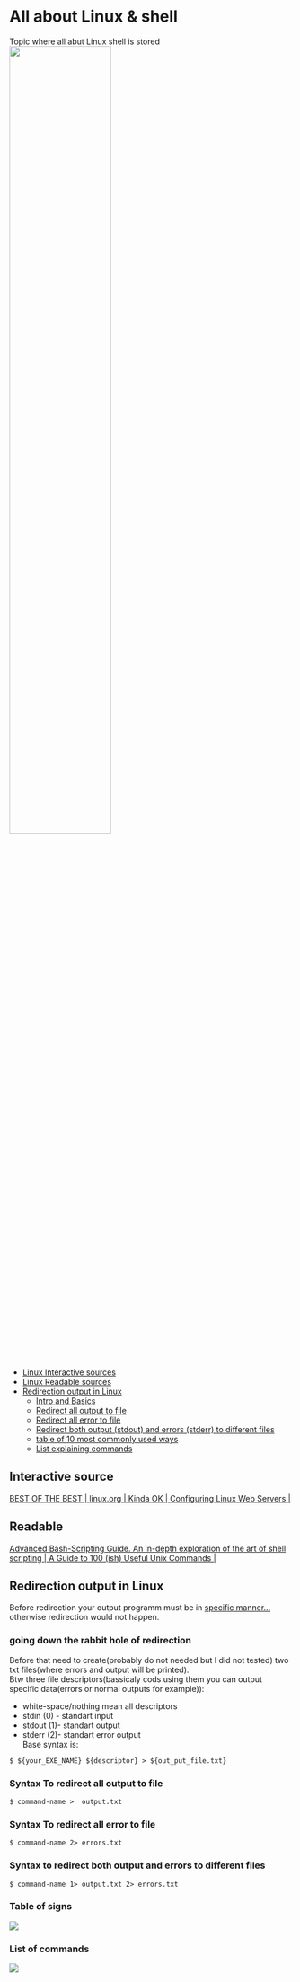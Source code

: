 
# All about Linux & shell
Topic where all abut Linux shell  is stored  
<img src="https://imgur.com/ej7mp6Y.png" width="60%"></img>   
- [Linux Interactive sources](#interactive-source)  
- [Linux Readable sources](#readable)  
- [Redirection output in Linux](#redirection-output-in-linux)
  - [Intro and Basics](#going-down-the-rabbit-hole-of-redirection)
  - [Redirect all output to file](#syntax-to-redirect-all-output-to-file)
  - [Redirect all error to file](#syntax-to-redirect-all-error-to-file)
  - [Redirect both output (stdout) and errors (stderr) to different files](#syntax-to-redirect-both-output-and-errors-to-different-files)
  - [table of 10 most commonly used ways](#table-of-signs)
  - [List explaining commands](#list-of-commands)
## Interactive source  
[BEST OF THE BEST | ](https://linuxsurvival.com/linux-tutorial-introduction/)[linux.org | ](http://linuxcommand.org/)[Kinda OK | ](https://commandlinepoweruser.com/)[Configuring Linux Web Servers | ](https://www.udacity.com/course/configuring-linux-web-servers--ud299)  
## Readable  
[Advanced Bash-Scripting Guide. An in-depth exploration of the art of shell scripting | ](http://www.tldp.org/LDP/abs/html/index.html)[A Guide to 100 (ish) Useful Unix Commands | ](http://oliverelliott.org/article/computing/ref_unix/)  

## Redirection output in Linux  
Before redirection your output programm must be in [specific manner...](https://github.com/RazdolbayOne/GuidesPull/blob/master/C++/README.md#stderr-and-stdout) otherwise redirection would not happen.  
### going down the rabbit hole of redirection  
Before that need to create(probably do not needed but I did not tested) two txt files(where errors and output will be printed).  
Btw  three file descriptors(bassicaly cods using them you can output specific data(errors or normal outputs for example)):
* white-space/nothing mean all descriptors  
* stdin (0) - standart input   
* stdout (1)- standart output 
* stderr (2)- standart error output  
Base syntax is:  
```shell  
$ ${your_EXE_NAME} ${descriptor} > ${out_put_file.txt}
```  
### Syntax To redirect all output to file  
```shell  
$ command-name >  output.txt
```  
### Syntax To redirect all error to file  
```shell  
$ command-name 2> errors.txt
```  
### Syntax to redirect both output and errors to different files  
```shell  
$ command-name 1> output.txt 2> errors.txt
```  
### Table of signs  
<img src="https://imgur.com/9phBUso.png" ></img>  
### List of commands
<img src="https://imgur.com/ju7PZZP.png" ></img>  
